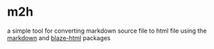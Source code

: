 m2h
===

a simple tool for converting markdown source file to html file using the [markdown][md] and [blaze-html][bh] packages

[md]: https://hackage.haskell.org/package/markdown "markdown on Hackage"
[bh]: http://hackage.haskell.org/package/blaze-html-0.7.0.2 "blaze-html on Hackage"
